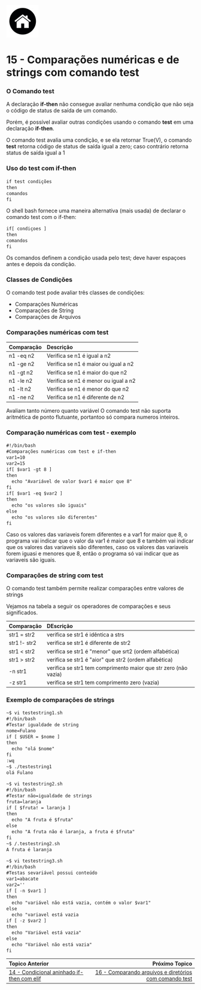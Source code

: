 [![N|Solid](Imagens/Home.jpeg "Ir para Home")](/README.md/)

# 15 - Comparações numéricas e de strings com comando test

### O Comando test

A declaração **if-then** não consegue avaliar nenhuma condição que não seja o código de status de saída de um comando.  

Porém, é possível avaliar outras condições usando o comando **test** em uma declaração **if-then**.  

O comando test avalia uma condição, e se ela retornar True(V), o comando **test** retorna código de status de saída igual a zero; caso contrário retorna status de saída igual a 1

### Uso do test com if-then

```
if test condições
then
comandos
fi
```
O shell bash fornece uma maneira alternativa (mais usada) de declarar o comando test com o if-then:
```
if[ condiçoes ]
then
comandos
fi
```
Os comandos definem a condição usada pelo test; deve haver espaçoes antes e depois da condição.

### Classes de Condições

O comando test pode avaliar três classes de condições:
- Comparações Numéricas
- Comparações de String
- Comparações de Arquivos  
### Comparações numéricas com test

| Comparação | Descrição|  
|:---|:---|  
|n1 -eq n2|Verifica se n1 é igual a n2|  
|n1 -ge n2|Verifica se n1 é maior ou igual a n2|
|n1 -gt n2|Verifica se n1 é maior do que n2|
|n1 -le n2|Verifica se n1 é menor ou igual a n2|
|n1 -lt n2|Verifica se n1 é menor do que n2|
|n1 -ne n2|Verifica se n1 é diferente de n2|

Avaliam tanto número quanto variável
O comando test não suporta aritmética de ponto flutuante, portantoo só compara numeros inteiros.  

### Comparação numéricas com test - exemplo
```
#!/bin/bash
#Comparações numéricas com test e if-then
var1=10
var2=15
if[ $var1 -gt 8 ]
then
  echo "Avariável de valor $var1 é maior que 8"
fi
if[ $var1 -eq $var2 ]
then
  echo "os valores são iguais"
else
  echo "os valores são diferentes"
fi
```
Caso os valores das variaveis forem diferentes e a var1 for maior que 8, o programa vai indicar que o valor da var1 é maior que 8 e também vai indicar que os valores das variaveis são diferentes, caso os valores das variaveis forem iguasi e menores que 8, então o programa só vai indicar que as variaveis são iguais.  

### Comparações de string com test

O comando test também permite realizar comparações entre valores de strings

Vejamos na tabela a seguir os operadores de comparações e seus significados.

|Comparação|DEscrição|
|:---|:---|
|str1 = str2|verifica se str1 é idêntica a strs|
|str1 !- str2|verifica se str1 é diferente de str2|
|str1 < str2|verifica se str1 é "menor" que srt2 (ordem alfabética)|
|str1 > str2|verifica se str1 é "aior" que str2 (ordem alfabética)|
|-n str1|verifica se str1 tem comprimento maior que str zero (não vazia)|
|-z str1|verifica se str1 tem comprimento zero (vazia)|

### Exemplo de comparações de strings

```
~$ vi testestring1.sh
#!/bin/bash
#Testar igualdade de string
nome=Fulano
if [ $USER = $nome ]
then
  echo "olá $nome"
fi
:wq
~$ ./testestring1
olá Fulano
```
```
~$ vi testestring2.sh
#!/bin/bash
#Testar não=igualdade de strings
fruta=laranja
if [ $fruta! = laranja ]
then
  echo "A fruta é $fruta"
else
  echo "A fruta não é laranja, a fruta é $fruta"
fi
~$ /.testestring2.sh
A fruta é laranja
```
```
~$ vi testestring3.sh
#!/bin/bash
#Testas sevariável possui conteúdo
var1=abacate
var2=''
if [ -n $var1 ]
then
  echo "variável não está vazia, contém o valor $var1"
else
  echo "variavel está vazia
if [ -z $var2 ]
then
  echo "Variável está vazia"
else
  echo "Variável não está vazia"
fi
```
|Topico Anterior|Próximo Topico|
|:---|---:|
|[14 - Condicional aninhado if-then com elif](CondicionalIfThenElif.md)|[16 - Comparando arquivos e diretórios com comando test](CompArqDirTest.md)|
